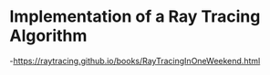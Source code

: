 # Implementation of a Ray Tracing Algorithm
-https://raytracing.github.io/books/RayTracingInOneWeekend.html 
